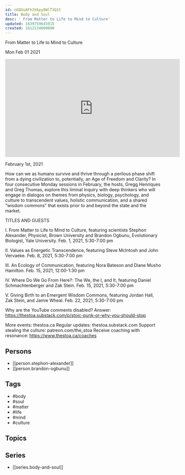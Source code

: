 ```yaml
---
id: nGQUuAFh2X6py0WlT3Q1t
title: Body and Soul
desc: ' From Matter to Life to Mind to Culture'
updated: 1639759645915
created: 1612134000000
---
```



 From Matter to Life to Mind to Culture

Mon Feb 01 2021

<iframe width="560" height="315" src="https://www.youtube.com/embed/mpATpCN7Td0" title="Body and Soul: From Matter to Life to Mind to Culture w/ Stephon Alexander and Brandon Ogbunu" frameborder="0" allow="accelerometer; autoplay; clipboard-write; encrypted-media; gyroscope; picture-in-picture" allowfullscreen ></iframe>

February 1st, 2021

How can we as humans survive and thrive through a perilous phase shift from a dying civilization to, potentially, an Age of Freedom and Clarity? In four consecutive Monday sessions in February, the hosts, Gregg Henriques and Greg Thomas, explore this liminal inquiry with deep thinkers who will engage in dialogos on themes from physics, biology, psychology, and culture to transcendent values, holistic communication, and a shared “wisdom commons” that exists prior to and beyond the state and the market.

TITLES AND GUESTS

I. From Matter to Life to Mind to Culture, featuring scientists Stephon Alexander, Physicist, Brown University and Brandon Ogbunu, Evolutionary Biologist, Yale University. Feb. 1, 2021, 5:30-7:00 pm

II. Values as Energetic Transcendence, featuring Steve McIntosh and John Vervaeke. Feb. 8, 2021, 5:30-7:00 pm

III. An Ecology of Communication, featuring Nora Bateson and Diane Musho Hamilton. Feb. 15, 2021, 12:00-1:30 pm

IV. Where Do We Go From Here?: The We, the I, and It, featuring Daniel Schmachtenberger and Zak Stein. Feb. 15, 2021, 5:30-7:00 pm

V. Giving Birth to an Emergent Wisdom Commons, featuring Jordan Hall, Zak Stein, and Jamie Wheal. Feb. 22, 2021, 5:30-7:00 pm

Why are the YouTube comments disabled? Answer: https://thestoa.substack.com/p/stoic-punk-or-why-you-should-stop

More events: thestoa.ca
Regular updates: thestoa.substack.com
Support stealing the culture: patreon.com/the_stoa
Receive coaching with resonance: https://www.thestoa.ca/coaches

## Persons

- [[person.stephon-alexander]]
- [[person.brandon-ogbunu]]

## Tags

- #body
- #soul
- #matter
- #life
- #mind
- #culture

## Topics



## Series

- [[series.body-and-soul]]

